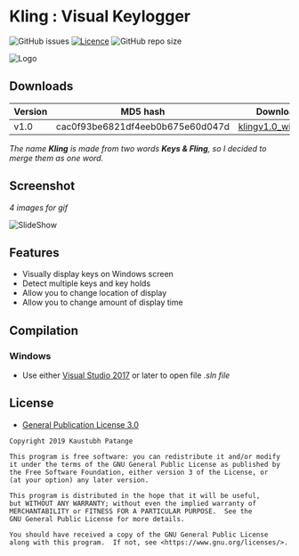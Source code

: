 # Kling : Visual Keylogger
![GitHub issues](https://img.shields.io/github/issues/KaustubhPatange/Kling.svg)
[![Licence](https://img.shields.io/badge/license-GPLv3-blue.svg?style=flat-square)](https://www.gnu.org/licenses/gpl-3.0.en.html)
![GitHub repo size](https://img.shields.io/github/repo-size/KaustubhPatange/Kling.svg)

![Logo](https://github.com/KaustubhPatange/Kling/raw/master/images/icon.ico)

## Downloads

Version | MD5 hash | Downloads |
--- | --- | --- |
v1.0   | cac0f93be6821df4eeb0b675e60d047d  |  [klingv1.0_win64.zip](https://github.com/KaustubhPatange/Kling/releases/download/1.0/klingv1.0_win64.zip)

*The name **Kling** is made from two words **Keys & Fling**, so I decided to merge them as one word.*

## Screenshot

*4 images for gif*

![SlideShow](https://github.com/KaustubhPatange/Kling/raw/master/images/kling.gif)

## Features

* Visually display keys on Windows screen
* Detect multiple keys and key holds
* Allow you to change location of display
* Allow you to change amount of display time

## Compilation
### Windows
* Use either [Visual Studio 2017](https://visualstudio.microsoft.com/) or later to open file *.sln file*

## License

* [General Publication License 3.0](https://www.gnu.org/licenses/gpl-3.0.en.html)

```
Copyright 2019 Kaustubh Patange

This program is free software: you can redistribute it and/or modify
it under the terms of the GNU General Public License as published by
the Free Software Foundation, either version 3 of the License, or
(at your option) any later version.

This program is distributed in the hope that it will be useful,
but WITHOUT ANY WARRANTY; without even the implied warranty of
MERCHANTABILITY or FITNESS FOR A PARTICULAR PURPOSE.  See the
GNU General Public License for more details.

You should have received a copy of the GNU General Public License
along with this program.  If not, see <https://www.gnu.org/licenses/>.
```
